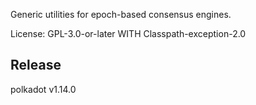 Generic utilities for epoch-based consensus engines.

License: GPL-3.0-or-later WITH Classpath-exception-2.0


## Release

polkadot v1.14.0
